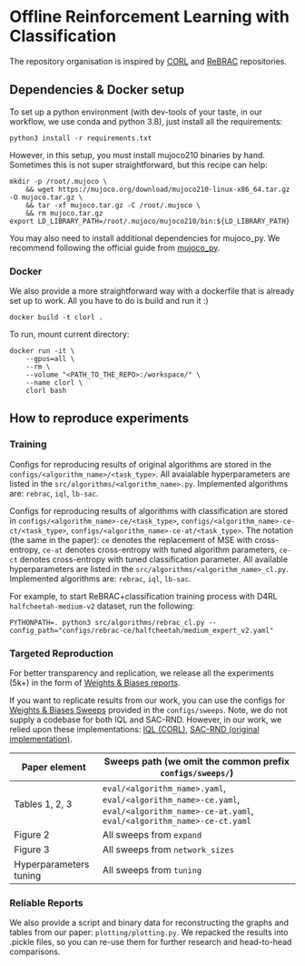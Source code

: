 # Offline Reinforcement Learning with Classification

The repository organisation is inspired by [CORL](https://github.com/corl-team/CORL) and  [ReBRAC](https://github.com/DT6A/ReBRAC/tree/public-release) repositories.
## Dependencies & Docker setup
To set up a python environment (with dev-tools of your taste, in our workflow, we use conda and python 3.8), just install all the requirements:

```commandline
python3 install -r requirements.txt
```

However, in this setup, you must install mujoco210 binaries by hand. Sometimes this is not super straightforward, but this recipe can help:
```commandline
mkdir -p /root/.mujoco \
    && wget https://mujoco.org/download/mujoco210-linux-x86_64.tar.gz -O mujoco.tar.gz \
    && tar -xf mujoco.tar.gz -C /root/.mujoco \
    && rm mujoco.tar.gz
export LD_LIBRARY_PATH=/root/.mujoco/mujoco210/bin:${LD_LIBRARY_PATH}
```
You may also need to install additional dependencies for mujoco_py. 
We recommend following the official guide from [mujoco_py](https://github.com/openai/mujoco-py).

### Docker

We also provide a more straightforward way with a dockerfile that is already set up to work. All you have to do is build and run it :)
```commandline
docker build -t clorl .
```
To run, mount current directory:
```commandline
docker run -it \
    --gpus=all \
    --rm \
    --volume "<PATH_TO_THE_REPO>:/workspace/" \
    --name clorl \
    clorl bash
```

## How to reproduce experiments

### Training

Configs for reproducing results of original algorithms are stored in the `configs/<algorithm_name>/<task_type>`. All avaialable hyperparameters are listed in the `src/algorithms/<algorithm_name>.py`. Implemented algorithms are: `rebrac`, `iql`, `lb-sac`.

Configs for reproducing results of algorithms with classification are stored in `configs/<algorithm_name>-ce/<task_type>`, `configs/<algorithm_name>-ce-ct/<task_type>`, `configs/<algorithm_name>-ce-at/<task_type>`. The notation (the same in the paper): `ce` denotes the replacement of MSE with cross-entropy, `ce-at` denotes cross-entropy with tuned algorithm parameters, `ce-ct` denotes cross-entropy with tuned classification parameter. All available hyperparameters are listed in the `src/algorithms/<algorithm_name>_cl.py`. Implemented algorithms are: `rebrac`, `iql`, `lb-sac`.

For example, to start ReBRAC+classification training process with D4RL `halfcheetah-medium-v2` dataset, run the following:
```commandline
PYTHONPATH=. python3 src/algorithms/rebrac_cl.py --config_path="configs/rebrac-ce/halfcheetah/medium_expert_v2.yaml"
```

### Targeted Reproduction
For better transparency and replication, we release all the experiments (5k+) in the form of [Weights & Biases reports](https://wandb.ai/tlab/ReBRAC/reportlist).

If you want to replicate results from our work, you can use the configs for [Weights & Biases Sweeps](https://docs.wandb.ai/guides/sweeps/quickstart) provided in the `configs/sweeps`. Note, we do not supply a codebase for both IQL and SAC-RND. However, in our work, we relied upon these implementations: [IQL (CORL)](https://github.com/corl-team/CORL), [SAC-RND (original implementation)](https://github.com/tinkoff-ai/sac-rnd).

| Paper element          | Sweeps path (we omit the common prefix `configs/sweeps/`)                                                                             |
|------------------------|---------------------------------------------------------------------------------------------------------------------------------------|
| Tables 1, 2, 3         | `eval/<algorithm_name>.yaml`, `eval/<algorithm_name>-ce.yaml`, `eval/<algorithm_name>-ce-at.yaml`, `eval/<algorithm_name>-ce-ct.yaml` |
| Figure 2               | All sweeps from `expand`                                                                                                       |
| Figure 3               | All sweeps from `network_sizes`                                                                                                |
| Hyperparameters tuning | All sweeps from `tuning`                                                                                                              |

### Reliable Reports

We also provide a script and binary data for reconstructing the graphs and tables from our paper: `plotting/plotting.py`. We repacked the results into .pickle files, so you can re-use them for further research and head-to-head comparisons.

